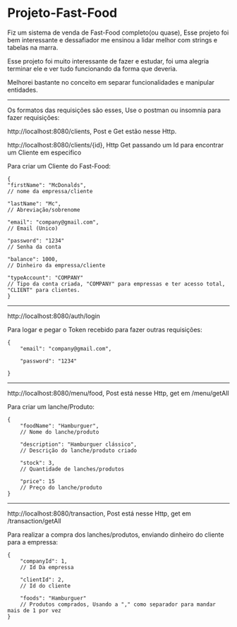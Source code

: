 # Projeto-Fast-Food

Fiz um sistema de venda de Fast-Food completo(ou quase), Esse projeto foi bem interessante e dessafiador me ensinou a lidar melhor com strings e tabelas na marra.

Esse projeto foi muito interessante de fazer e estudar, foi uma alegria terminar ele e ver tudo funcionando da forma que deveria.

Melhorei bastante no conceito em separar funcionalidades e manipular entidades.

_________________________________________________________________________________

Os formatos das requisições são esses, Use o postman ou insomnia para fazer requisições: 

http://localhost:8080/clients, Post e Get estão nesse Http.

http://localhost:8080/clients/{id}, Http Get passando um Id para encontrar um Cliente em especifico

Para criar um Cliente do Fast-Food:

	{
	"firstName": "McDonalds",		
 	// nome da empressa/cliente
  
	"lastName": "Mc",			
 	// Abreviação/sobrenome
  
	"email": "company@gmail.com",		
 	// Email (Unico)
  
  	"password": "1234"
   	// Senha da conta
    
	"balance": 1000,			
 	// Dinheiro da empressa/cliente
  
	"typeAccount": "COMPANY"		
 	// Tipo da conta criada, "COMPANY" para empressas e ter acesso total, "CLIENT" para clientes.
	}
________________________________________________________________________________

http://localhost:8080/auth/login

Para logar e pegar o Token recebido para fazer outras requisições:
	
 	{
    	"email": "company@gmail.com",
    
    	"password": "1234"
    
	}
________________________________________________________________________________

http://localhost:8080/menu/food, Post está nesse Http, get em /menu/getAll

Para criar um lanche/Produto:

	{
    	"foodName": "Hamburguer",			
    	// Nome do lanche/produto 

    	"description": "Hamburguer clássico",	
    	// Descrição do lanche/produto criado
 
    	"stock": 3,					
    	// Quantidade de lanches/produtos 

    	"price": 15	
    	// Preço do lanche/produto  
	}
_________________________________________________________________________________

http://localhost:8080/transaction, Post está nesse Http, get em /transaction/getAll

Para realizar a compra dos lanches/produtos, enviando dinheiro do cliente para a empressa:

	{
    	"companyId": 1,				
    	// Id Da empressa 

    	"clientId": 2,				
    	// Id do cliente 

    	"foods": "Hamburguer"			
    	// Produtos comprados, Usando a "," como separador para mandar mais de 1 por vez 
	}
